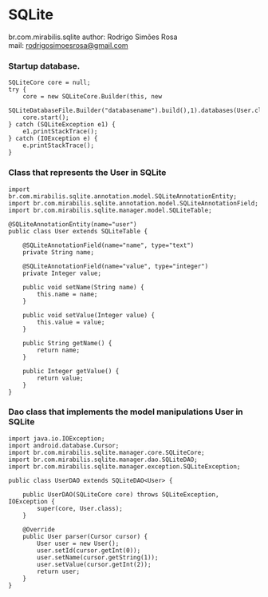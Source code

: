 SQLite
============================================================
br.com.mirabilis.sqlite
author: Rodrigo Simões Rosa		
mail: rodrigosimoesrosa@gmail.com

### Startup database.				

    SQLiteCore core = null;
	try {
		core = new SQLiteCore.Builder(this, new
		SQLiteDatabaseFile.Builder("databasename").build(),1).databases(User.class).build();
		core.start();
	} catch (SQLiteException e1) {
		e1.printStackTrace();
	} catch (IOException e) {
		e.printStackTrace();
	}
	
### Class that represents the User in SQLite

	import br.com.mirabilis.sqlite.annotation.model.SQLiteAnnotationEntity;
	import br.com.mirabilis.sqlite.annotation.model.SQLiteAnnotationField;
	import br.com.mirabilis.sqlite.manager.model.SQLiteTable;
	
	@SQLiteAnnotationEntity(name="user")
	public class User extends SQLiteTable {
	
		@SQLiteAnnotationField(name="name", type="text")
		private String name;
	
		@SQLiteAnnotationField(name="value", type="integer")
		private Integer value;
	
		public void setName(String name) {
			this.name = name;
		}
	
		public void setValue(Integer value) {
			this.value = value;
		}
	
		public String getName() {
			return name;
		}
	
		public Integer getValue() {
			return value;
		}
	}		
	
### Dao class that implements the model manipulations User in SQLite

	import java.io.IOException;
	import android.database.Cursor;
	import br.com.mirabilis.sqlite.manager.core.SQLiteCore;
	import br.com.mirabilis.sqlite.manager.dao.SQLiteDAO;
	import br.com.mirabilis.sqlite.manager.exception.SQLiteException;
	
	public class UserDAO extends SQLiteDAO<User> {
		
		public UserDAO(SQLiteCore core) throws SQLiteException, IOException {
			super(core, User.class);
		}
		
		@Override
		public User parser(Cursor cursor) {
			User user = new User();
			user.setId(cursor.getInt(0));
			user.setName(cursor.getString(1));
			user.setValue(cursor.getInt(2));
			return user;
		}
	}